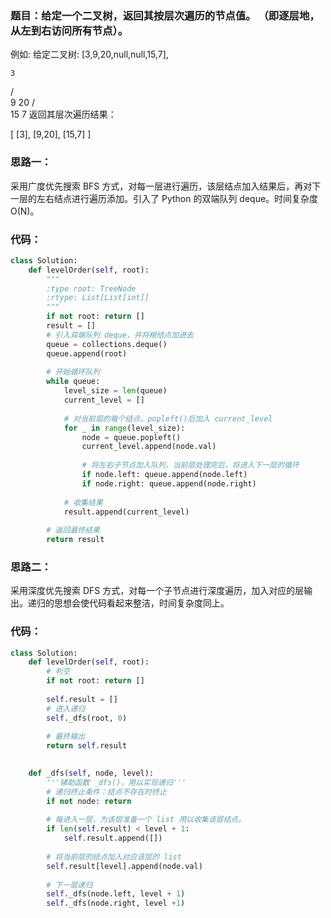 ### 题目：给定一个二叉树，返回其按层次遍历的节点值。 （即逐层地，从左到右访问所有节点）。

例如:
给定二叉树: [3,9,20,null,null,15,7],

    3
   / \
  9  20
    /  \
   15   7
返回其层次遍历结果：

[
  [3],
  [9,20],
  [15,7]
]

### 思路一：
采用广度优先搜索 BFS 方式，对每一层进行遍历，该层结点加入结果后，再对下一层的左右结点进行遍历添加。引入了 Python 的双端队列 deque。时间复杂度 O(N)。

### 代码：
```py
class Solution:
    def levelOrder(self, root):
        """
        :type root: TreeNode
        :rtype: List[List[int]]
        """
        if not root: return []
        result = []
        # 引入双端队列 deque，并将根结点加进去
        queue = collections.deque()
        queue.append(root)
        
        # 开始循环队列
        while queue:
            level_size = len(queue)
            current_level = []
            
            # 对当前层的每个结点，popleft()后加入 current_level
            for _ in range(level_size):
                node = queue.popleft()
                current_level.append(node.val)
                
                # 将左右子节点加入队列，当前层处理完后，将进入下一层的循环
                if node.left: queue.append(node.left)
                if node.right: queue.append(node.right)              
            
            # 收集结果        
            result.append(current_level)
            
        # 返回最终结果
        return result
```
### 思路二：
采用深度优先搜索 DFS 方式，对每一个子节点进行深度遍历，加入对应的层输出。递归的思想会使代码看起来整洁，时间复杂度同上。

### 代码：
```py
class Solution:
    def levelOrder(self, root):
        # 判空
        if not root: return []
        
        self.result = []
        # 进入递归
        self._dfs(root, 0)
        
        # 最终输出
        return self.result
        

    def _dfs(self, node, level):
        '''辅助函数 _dfs()，用以实现递归'''
        # 递归终止条件：结点不存在时终止
        if not node: return
        
        # 每进入一层，为该层准备一个 list 用以收集该层结点。
        if len(self.result) < level + 1:
            self.result.append([])
            
        # 将当前层的结点加入对应该层的 list
        self.result[level].append(node.val)
        
        # 下一层递归
        self._dfs(node.left, level + 1)
        self._dfs(node.right, level +1)
```     
    
